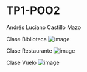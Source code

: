 # TP1-POO2
Andrés Luciano Castillo Mazo

Clase Biblioteca
![image](https://github.com/user-attachments/assets/5fab3e52-5257-47cf-bacc-c2c33d7001fe)

Clase Restaurante
![image](https://github.com/user-attachments/assets/6aa93d6f-e03a-43fb-ac95-9d9b3a71e203)

Clase Vuelo
![image](https://github.com/user-attachments/assets/ad9604b1-69d4-46c3-83f3-0735195621af)
